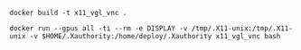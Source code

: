
    docker build -t x11_vgl_vnc .
    
    docker run --gpus all -ti --rm -e DISPLAY -v /tmp/.X11-unix:/tmp/.X11-unix -v $HOME/.Xauthority:/home/deploy/.Xauthority x11_vgl_vnc bash